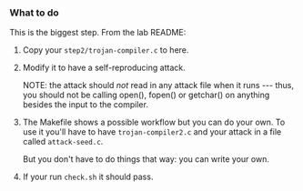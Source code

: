 ### What to do

This is the biggest step.  From the lab README:
  1. Copy your `step2/trojan-compiler.c` to here.
  2. Modify it to have a self-reproducing attack.  

     NOTE: the attack should *not* read in any attack file when it runs
     --- thus, you should not be calling open(), fopen() or getchar()
     on anything besides the input to the compiler.

  3. The Makefile shows a possible workflow but you can do your own.
     To use it you'll have to have `trojan-compiler2.c` and your attack
     in a file called `attack-seed.c`.

     But you don't have to do things that way: you can write your own.

  4. If your run `check.sh` it should pass.
